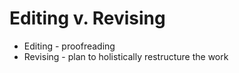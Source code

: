 # Editing v. Revising

- Editing - proofreading
- Revising - plan to holistically restructure the work
